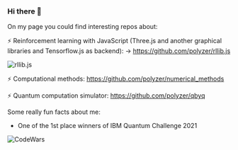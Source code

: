 ### Hi there 👋

<!--
**polyzer/polyzer** is a ✨ _special_ ✨ repository because its `README.md` (this file) appears on your GitHub profile.

Here are some ideas to get you started:

- 🔭 I’m currently working on ...
- 🌱 I’m currently learning ...
- 👯 I’m looking to collaborate on ...
- 🤔 I’m looking for help with ...
- 💬 Ask me about ...
- 📫 How to reach me: ...
- 😄 Pronouns: ...
- ⚡ Fun fact: ...
-->
On my page you could find interesting repos about:

 ⚡ Reinforcement learning with JavaScript (Three.js and another graphical libraries and Tensorflow.js as backend): 
    -> https://github.com/polyzer/rllib.js
   
   ![rllib.js](https://github.com/polyzer/rllib.js/blob/master/readme/output.gif) 
  
 ⚡ Computational methods: https://github.com/polyzer/numerical_methods

 ⚡ Quantum computation simulator: https://github.com/polyzer/qbyq

Some really fun facts about me:
 - One of the 1st place winners of IBM Quantum Challenge 2021

![CodeWars](https://www.codewars.com/users/polyzer/badges/large)
